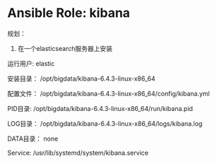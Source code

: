 # Ansible Role: kibana

规划：
1. 在一个elasticsearch服务器上安装

运行用户:
elastic

安装目录：
/opt/bigdata/kibana-6.4.3-linux-x86_64

配置文件：
/opt/bigdata/kibana-6.4.3-linux-x86_64/config/kibana.yml

PID目录:
/opt/bigdata/kibana-6.4.3-linux-x86_64/run/kibana.pid

LOG目录：
/opt/bigdata/kibana-6.4.3-linux-x86_64/logs/kibana.log

DATA目录：
none

Service:
/usr/lib/systemd/system/kibana.service